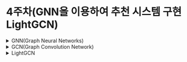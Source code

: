 # 4주차(GNN을 이용하여 추천 시스템 구현 LightGCN)


<details>
<summary> GNN(Graph Neural Networks)  </summary>
<div markdown="1">   

### 1. Graph

그래프는 점(노드)과 이를 연결하는 선(엣지)의 집합이다. 노드의 이웃은 노드에 연결된 노드의 집합이다. 그래프는 방향이 있는 방향 그래프거나 방향이 없는 무방향 그래프가 존재하며, 또한 동질(모든 노드와 엣지가 동일)이거나 이질(노드 또는 엣지가 다름)일 수도 있다. 하이퍼그래프는 하나의 엣지가 두 개이상의 노드를 연결할 수 있는 그래프 유형이다. 

![1](https://user-images.githubusercontent.com/79856225/230766654-8ae81048-d2b8-42d8-a4b8-d7a3ea735628.png)

![Untitled 크게](https://user-images.githubusercontent.com/79856225/230766752-bda724d6-3934-41ec-9c3c-59f3607ce917.jpeg)


**Grpah = G(V,E)**

### 2. GNN

GNN은 Graph Neural Network의 약자로, 그래프 데이터 분석에서 사용하는 딥러닝 모델이다. 예를 들어, 소셜 네트워크는 친구 관계를 그래프로 표현할 수 있다.

GNN은 이러한 그래프 데이터를 입력으로 받아서, 각 노드의 임베딩을 추출하거나, 그래프 전체를 분류하는 등의 작업을 수행한다. GNN은 일반적으로 **메시지 전달 방식을 사용**하여, 각 노드의 **임베딩을 계산**합니다. 이때, **각 노드의 이웃 노드와의 관계를 이용**하여, 해당 노드의 임베딩을 갱신한다.

GNN은 반복적인 프로세스를 사용하여 **인접 노드의 특징 정보를 집계**하고 이를 현재 중앙 노드 표현과 통합한다. 이는 **집계 및 업데이트 작업을 모두 포함하는 여러 레이어**를 쌓아 수행된다. 그 결과 제공된 그래프 데이터를 기반으로 보다 정확한 예측이 가능하다.

**집계 단계**에서는 **평균 풀링** 또는 **어텐션 메커니**즘을 사용하여 인접 노드의 특징을 결합한다. 업데이트 단계에서는 **GRU**라는 연결 또는 합계 연산과 같은 다양한 전략을 사용하여 집계된 피처를 중앙 노드 특징과 통합한다. 

**그래프에서 중앙노드란,** 그래프 구조에서 중심에 위치한 노드를 의미한다. 예를 들어, 소셜 네트워크에서 친구 관계를 그래프로 표현했을 때, 친구들 사이에서 가장 많은 연결을 가지고 있는 노드를 중앙노드라고 부를 수 있다.

- **GNN  Task**
    - Node : 특정 노드가 어떤 레이블에 속하는지
    - Edge : 연결되지 않은 두 정점이 연결가능성이 있는지
    - Graph : 그래프 자체가 어떤 레이블에 속하는지
    ****
- **GNN의 구성 요소**

 **GNN에서 그래프를 구성하기 위해서는 3가지가 필요하다.**

1. **Vertex(node)**
2. **Edge**
3. **Feature**

<img width="944" alt="2" src="https://user-images.githubusercontent.com/79856225/230766656-19987636-5062-43af-ba06-cade7337f271.png">

**—# Vertext와 Edge와의 관계를 adjacency matrix(인접행렬)로 나타냄**

**—# Feature는 Feature metrix(특징 행렬)로 나타냄**

**Graph represctation learning이 먼저 시작하고 딥러닝을 접목시킨 것이 GNN이다.**

**추천 시스템에 사용되는 그래프 신경망(GNN)기법은 5가지가 존재한다.**

- **1. GCN(Graph Convolutional Network)**

- **2. GraphSAGE(Graph SAmple and aggreGatE)**
    
- **3. GAT(Graph Attention Network)**

- **4. GGNN(Graph Gated Neural Network)**
    
- **5. HGNN(Hypergraph Neural Network)**
    

### 3. **노드 임베딩**

**GNN은 여러 노드들의 고차원 정보를 저차원 공간으로 임베딩하여 그 특성을 파악한다.**

그래프 데이터 분석에서 노드 임베딩은 각 노드를 벡터 형태로 변환하는 것을 의미한다. 이를 통해 노드 간의 유사도를 계산하거나, 머신러닝 모델의 입력으로 활용할 수 있다.

예를 들어, 소셜 네트워크 그래프에서 각 노드는 사용자를 나타내고, 각 노드의 임베딩은 해당 **사용자의 특성을 나타내는 벡터로 변환**다. 이렇게 변환된 벡터를 이용해 **사용자 간의 유사도**를 계산하거나, 머신러닝 모델의 입력으로 활용할 수 있다. 또한, 임베딩은 다른 그래프 데이터 분석 알고리즘과 결합하여 그래프의 정보를 보다 효과적으로 활용할 수 있도록 한다.

### 3-1. 임베딩 종류

1. **그래프 스펙트럴 방법: 그래프 스펙트럴 방법은 노드 임베딩을 특잇값 분해(SVD)나 라플라스 행렬(Laplacian matrix) 등의 그래프 스펙트럴 분석을 통해 추출 이 방법은 그래프 전체의 정보를 이용해 노드 임베딩을 학습하며, 그래프의 대칭성과 성질을 이용해 임베딩을 생성한다. 대표적으로 DeepWalk, node2vec, LINE, SDNE 등이 있다.**

1. **그래프 신경망 방법: 그래프 신경망 방법은 메시지 패싱(Message Passing)을 이용해 노드의 임베딩을 학습한다. 메시지 패싱은 이웃 노드들과의 정보교환을 통해 노드의 임베딩을 계산한다. 이 방법은 노드간의 구조적인 관계와 특성을 잘 반영할 수 있으며, 그래프의 구조와 노드의 특성을 모두 고려할 수 있다. 대표적으로 GCN, GAT, GraphSAGE, Graph Convolutional Matrix Completion (GCMC) 등이 있습니다.**
- **Neighborhood-based Methods**
    
    노드의 임베딩을 학습하기 위해 **노드의 이웃 노드들의 특징을 이용하는 방법**. 이웃 노드들의 특징을 평균 내거나, 가중 평균을 취하는 등의 방법으로 노드의 임베딩을 계산한다. 예를 들어, **GCN(Graph Convolutional Network)은 이웃 노드들의 특징과 가중치를 합해서 노드의 임베딩**을 계산한다.
    
- **Random Walk-based Methods**
    
    노드의 임베딩을 학습하기 위해 **무작위로 그래프를 탐색하는 방법**입니다. 무작위로 그래프를 탐색하면서 노드의 이웃 노드들과의 유사도를 계산하고, 이를 이용해 노드의 임베딩을 학습합니다. 예를 들어, **DeepWalk는 무작위로 그래프를 탐색하**면서 각 노드와 인접한 노드들의 시퀀스를 생성하고, 이를 이용해 Word2Vec과 유사한 방법으로 노드의 임베딩을 학습합니다.
    
- **Spectral-based Methods**
    
    노드의 임베딩을 학습하기 위해 **그래프의 라플라시안 행렬을 이용**하는 방법입니다. 그래프의 라플라시안 행렬을 이용하면 그래프의 **고유벡터를 계산**할 수 있으며, 이를 이용해 노드의 임베딩을 계산합니다. 예를 들어, **GraphSAGE**는 그래프의 라플라시안 행렬을 이용해 노드의 임베딩을 계산합니다.
    
- **Attention-based Methods**
    
    노드의 임베딩을 학습하기 위해 **노드 간의 상호작용을 모델링**하는 방법입니다. 이 방법은 노드 간의 유사도를 계산하고, 이를 이용해 노드의 임베딩을 계산합니다. 예를 들어, **GAT(Graph Attention Network)은 이웃 노드들과의 상호작용을 계산하는데, 이를 위해 어텐션 메커니즘을 사용**합니다
    

**메시지 기반 노드 임베딩** 

<img width="954" alt="3" src="https://user-images.githubusercontent.com/79856225/230766659-15175c71-f97f-4204-a4be-8380ee043f96.png">

- A 노드에 특징을 업데이트 하기 위해서 자신과 연결된 이웃 노드들의 특징을 집계하여 자신의 특징을 업데이트 하는 방식으로 1번 연결된 이웃에 대한 특징만을 집계하는것으로 인공지능 One-layer와 유사하다.

<img width="776" alt="4" src="https://user-images.githubusercontent.com/79856225/230766663-c0c1aafb-a4cb-4b69-89b9-40d232d92e2a.png">

- 위와 같은 방식에서 A와 이웃된 노드의 또 다른 이웃들의 정보를 기준으로 레이어를 증가시킬 수 있다.

https://github.com/pyg-team/pytorch_geometric

### **데이터 셋**

1. Cora: 컴퓨터 과학 논문 데이터셋으로, 논문을 노드로, 각 논문의 키워드를 feature로 갖고 있다.
2. Citeseer: Cora와 비슷한 데이터셋으로, 컴퓨터 과학 분야의 논문을 노드로, 논문의 키워드를 feature로 갖고 있다.
3. Pubmed: 의학 분야의 논문 데이터셋으로, 논문을 노드로, 논문의 키워드를 feature로 갖고 있다.
4. Reddit: 소셜 미디어 사이트인 Reddit의 서브레딧 데이터셋으로, 각 포스트를 노드로, 사용자가 작성한 텍스트를 feature로 갖고 있다.
5. PPI (Protein-Protein Interaction): 단백질 상호작용 데이터셋으로, 각 단백질을 노드로, 단백질의 특징을 feature로 갖고 있다.

PyTorch Geometric에서는 TUDataset, Planetoid, Coauthor 등 다양한 데이터셋을 제공하고 있고,  DGL에서도 Reddit, Amazon 등 대표적인 GNN 데이터셋을 제공한다.

### 라이브러리

**Python에서 GNN 모델 설계를 지원하는 다양한 라이브러리들이 존재한다.**

1. PyTorch Geometric: PyTorch Geometric는 PyTorch 기반의 GNN 라이브러리로 대규모 그래프에서 GNN을 학습시키기 위한 다양한 유틸리티 함수와 함께 다양한 GNN 모델을 구현할 수 있다.
2. Deep Graph Library (DGL): DGL은 MXNet, PyTorch 및 TensorFlow에서 GNN 모델을 구현하고 학습시키기 위한 라이브러리. 여러 가지 그래프 레이아웃과 함께 다양한 GNN 모델과 레이어를 구현할 수 있다.
3. Spektral: Spektral은 Keras 기반의 GNN 라이브러리로 다양한 GNN 모델을 쉽게 구현하고 학습시킬 수 있다.
4. NetworkX: NetworkX는 Python에서 네트워크 분석을 위한 라이브러리입니다. NetworkX를 사용하여 GNN 모델을 구현하고 학습시킬 수 있다.




</div>
</details>



<details>
<summary> GCN(Graph Convolution Network)  </summary>
<div markdown="1">   


<img width="769" alt="1" src="https://user-images.githubusercontent.com/79856225/230766897-63c12a23-323b-4e4d-b180-22e513c1679f.png">

<img width="956" alt="2" src="https://user-images.githubusercontent.com/79856225/230766909-621ad552-d94b-4069-85de-42024d0635ce.png">

<img width="852" alt="3" src="https://user-images.githubusercontent.com/79856225/230766915-83914854-a906-4f31-a481-4bd6cec9bfec.png">

<img width="1099" alt="4" src="https://user-images.githubusercontent.com/79856225/230766920-ae657b22-cf52-44cb-9823-da3b4670042a.png">

H → 특징 행렬의 Coulmn을 통과

<img width="1088" alt="5" src="https://user-images.githubusercontent.com/79856225/230766925-2085f36d-dab7-46cb-b1e2-e17a2ea25351.png">

<img width="1256" alt="6" src="https://user-images.githubusercontent.com/79856225/230766926-c6156126-ed8b-4929-accb-89c8c476ccbc.png">

- A = 인접 행렬
- H = 특징 행렬
- W = 가중치 행렬

### **HW (특징 행렬 X 가중치 행렬)**

- 현재 예제에서는 가중치 행렬의 필터 갯수를 6개로 했지만 보통 16인듯

<img width="1232" alt="7" src="https://user-images.githubusercontent.com/79856225/230766928-bcc5641e-5d7d-4367-b42f-59830aea3932.png">

### A**HW (인접행렬 X 특징 행렬 X 가중치 행렬)**


<img width="1227" alt="8" src="https://user-images.githubusercontent.com/79856225/230766929-0e510137-2745-4eb7-80f6-515c2a46efaa.png">

**READOUT  - Permutation Invariance**

- 1번 그래프와 2번 그래프는 같은 그래프이지만 특징 행렬의 표현이 달라짐
- 그래프는 순서의 상관없이 같은 값이 나와야 함

<img width="1069" alt="9" src="https://user-images.githubusercontent.com/79856225/230766930-a4d5a443-cf0e-44d4-9756-85d37c101989.png">

**마지막 H(특징 행렬)에 MLP를 적용해서 벡터로 만들어서 활성화 함수를 통과** 

**Overall**

X → H(특징 행렬)

A → A(인접 행렬)

<img width="1170" alt="10" src="https://user-images.githubusercontent.com/79856225/230766931-7e869491-a76d-407e-8e3d-b98bd2ee973c.png">
### **Cora Dataset을 이용하여 GCN 논문 실습(Ensigner)**

[https://www.youtube.com/watch?v=JfBMCFVEuoM](https://www.youtube.com/watch?v=JfBMCFVEuoM)

### 1. Graph Convolution Networks(GCN)

- SEMI-SUPERVISED CLASSIFICATION WITH RAPH CONVOLUTIONAL NETWORKS
    
    [1609.02907.pdf](https://s3-us-west-2.amazonaws.com/secure.notion-static.com/0243e7f4-b4b7-4f93-8eee-764d06ff66ea/1609.02907.pdf)
    

ICLR 2017년에 나온 GCN에 대해 자세하게 다룬 첫 논문

### 2. Cora dataset

- Nodes = publications(책, 또는 논문)
    - 2708개의 publications(책, 논문)들이 있으며 7개의 라벨링이 되어 있음
- Edges = Citations(인용)
    - 각 논문당 인용에 대한 5429의 링크들이 존재
- Node Features = Word vectors
    - 하나의 노드에는 1433사이즈의 유니크한 words가 있다.

**구성**

Cora dataset은 2개의 파일로 구성되어 있다.

1. **Cora.content**

<img width="606" alt="11" src="https://user-images.githubusercontent.com/79856225/230766932-06e8f268-19a4-4b8b-aaa2-21fe8bfbbceb.png">

- Paper id : 논문의 고유 ID(논문의 이름이 아님)
- Word attributes :  (특징 벡터) 각 논문의 특징을 나타내는 키워드 값을 벡터화
- Class label : 각 논문이 어떤 주제인지 알 수 있음

1. **Cora.cites**
    
    <img width="632" alt="12" src="https://user-images.githubusercontent.com/79856225/230766934-144d17af-af75-4b64-a894-6ba834c042b1.png">
    
- ID of cited paper :  인용된 논문
- ID of citing paper :  인용하는 논문
    
    **—#**  **오른쪽 논문이 왼쪽 논문을 인용 1033 논문이 35논문을 인용**
    

### 3. 코드 실습

### **데이터 불러오기**

- **인접 행렬**
    - sparse 행렬(서로서로 연결된 비율이 매우 낮음)
    - 약 13,264개가 Not nonzero, 행렬의 사이즈는 2,709 X 2,709이다.
    - 약 0.18퍼센트만이 데이터에 값이 있음
- 특징 벡터
    - 각 노드에 해당하는 워드가 임베딩 되어 벡터 형태로 저장
- 레이블
    - 7개의 레이블을 클래스 번호로 레이블링(카테고리화)
- 학습 데이터
    - 0 ~ 139(140)개 데이터를 사용
- 검증 데이터
    - 200 ~ 499(300)개 데이터를 사용
- 테스트 데이터
    - 500 ~ 1400(1000)개를 사용

통상적으로 학습 : 7 검증 : 1 테스트 : 2 이지만 각자에 맞게 설정

### Model(Pytorch)

1. **Model 정의**
- **GraphConvolution**

```python
from torch import nn
from torch.nn.parameter import Parameter
import torch
import torch.nn.functional as F
import math

class GraphConvolution(nn.Module):
    def __init__(self, feature_numbers, out_numbers, bias=False) -> None:
        super().__init__()
        self.bias = bias
        self.w = Parameter(torch.FloatTensor(feature_numbers, out_numbers))
        if bias:
            self.b = Parameter(torch.FloatTensor(out_numbers))
        self.reset_parameters()
        
    def reset_parameters(self):
        stdv = 1. / math.sqrt(self.w.size(1))
        self.w.data.uniform_(-stdv, stdv)
        if self.bias is not False:
            self.b.data.uniform_(-stdv, stdv)
            
    def forward(self, x, adj):
		#-- input data 
		#-- X = 특징 행렬
		#-- adj = 인접 행렬(sparse matrix)
        support = torch.mm(x, self.w)
        out = torch.spmm(adj, support)
		#-- spmm(sparse mulple : sparse행렬 연산시 적은 메모리 사용 효율적으로 처리)
        if self.bias:
            out = out + self.b

        return out
```

- **NodeClassificationGCNN**

```python
class NodeClassificationGCNN(nn.Module):

    def __init__(self, feature_num, node_representation_dim, nclass, droupout=0.2, bias=False) -> None:
        super().__init__()
#-- 특징 행렬의 Column, Demention(CNN에서의 채널 수), output_dim
        self.gconv1 = GraphConvolution(feature_num, node_representation_dim, bias)
#-- 이전 레이어에서 나온 output, 최종 output class(7)
        self.gconv2 = GraphConvolution(node_representation_dim, nclass, bias)
        self.dropout = droupout

    def forward(self, x, adj):
        x = F.relu(self.gconv1(x, adj))
        x = F.dropout(x, self.dropout, self.training)
        x = F.relu(self.gconv2(x, adj))
        return F.log_softmax(x, dim=1)
#-- log를 이용하여 -무한대 값을 출력 가능
```

1. **Model 실행**

```python
from GCNN import NodeClassificationGCNN

#-- 특징벡터의 column개수, 256(CNN에서의 필터의 개수), 클래수 개수)
model = NodeClassificationGCNN(features.shape[1], 256, np.max(labels.detach().numpy())+1)
```

- **학습**

```python
import torch.optim as optim
import torch.nn.functional as F

epochs=100
optimizer = optim.Adam(model.parameters(),lr=0.01)
train_losses=[]
val_losses=[]
train_accuracy=[]
val_accuracy=[]
for epoch in range(epochs):
    model.train()
    train_labels=labels[idx_train]
    val_labels=labels[idx_val]
    
    
    optimizer.zero_grad()
    output = model(features, adj)
    train_loss=F.nll_loss(output[idx_train],train_labels)
    train_losses.append(train_loss)
    t_a=accuracy(output[idx_train],train_labels)
    train_accuracy.append(t_a)
    print(f"Training epoch {epoch} ; accuracy: {accuracy(output[idx_train],train_labels)}; loss: {train_loss.item()}")
    train_loss.backward()
    optimizer.step()
    
    model.eval()
    output = model(features, adj)
    val_loss=F.nll_loss(output[idx_val],val_labels)
    val_losses.append(val_loss)
    v_a=accuracy(output[idx_val],val_labels)
    val_accuracy.append(v_a)
    print(f"Validation epoch {epoch} ; accuracy: {accuracy(output[idx_val],val_labels)}; loss: {val_loss.item()}")
```

</div>
</details>





<details>
<summary> LightGCN   </summary>
<div markdown="1">   

</div>
</details>



<!-- <details>
<summary> 3주차  </summary>
<div markdown="1">   

</div>
</details> -->